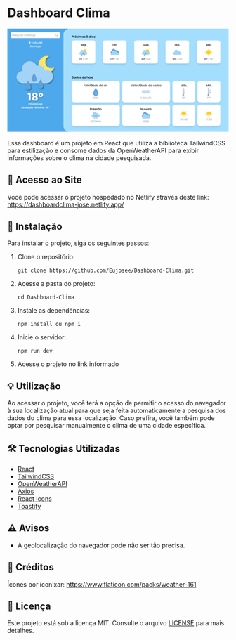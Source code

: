 # Dashboard Clima

<img src="./public/tela_inicial.png"/>

Essa dashboard é um projeto em React que utiliza a biblioteca TailwindCSS para estilização e consome dados da OpenWeatherAPI para exibir informações sobre o clima na cidade pesquisada.

## 🔗 Acesso ao Site

Você pode acessar o projeto hospedado no Netlify através deste link:
https://dashboardclima-jose.netlify.app/

## 🚀 Instalação

Para instalar o projeto, siga os seguintes passos:

1. Clone o repositório:
   ```
   git clone https://github.com/Eujosee/Dashboard-Clima.git
   ```
2. Acesse a pasta do projeto:
   ```
   cd Dashboard-Clima
   ```
3. Instale as dependências:
   ```
   npm install ou npm i
   ```
4. Inicie o servidor:
   ```
   npm run dev
   ```
5. Acesse o projeto no link informado

## 💡 Utilização

Ao acessar o projeto, você terá a opção de permitir o acesso do navegador à sua localização atual para que seja feita automaticamente a pesquisa dos dados do clima para essa localização. Caso prefira, você também pode optar por pesquisar manualmente o clima de uma cidade específica.

## 🛠️ Tecnologias Utilizadas

- [React](https://react.dev/learn)
- [TailwindCSS](https://tailwindcss.com/docs/installation)
- [OpenWeatherAPI](https://openweathermap.org/api)
- [Axios](https://axios-http.com/ptbr/docs/intro)
- [React Icons](https://react-icons.github.io/react-icons/)
- [Toastify](https://fkhadra.github.io/react-toastify/introduction)

## ⚠️ Avisos

- A geolocalização do navegador pode não ser tão precisa.


## 🙏 Créditos

Ícones por iconixar:
https://www.flaticon.com/packs/weather-161

## 📝 Licença

Este projeto está sob a licença MIT. Consulte o arquivo [LICENSE](LICENSE) para mais detalhes.
